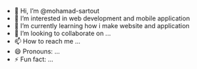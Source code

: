 - 👋 Hi, I’m @mohamad-sartout
- 👀 I’m interested in web development and mobile application 
- 🌱 I’m currently learning how i make website and application 
- 💞️ I’m looking to collaborate on ...
- 📫 How to reach me ...
- 😄 Pronouns: ...
- ⚡ Fun fact: ...

<!---
mohamad-s26/mohamad-s26 is a ✨ special ✨ repository because its `README.md` (this file) appears on your GitHub profile.
You can click the Preview link to take a look at your changes.
--->
